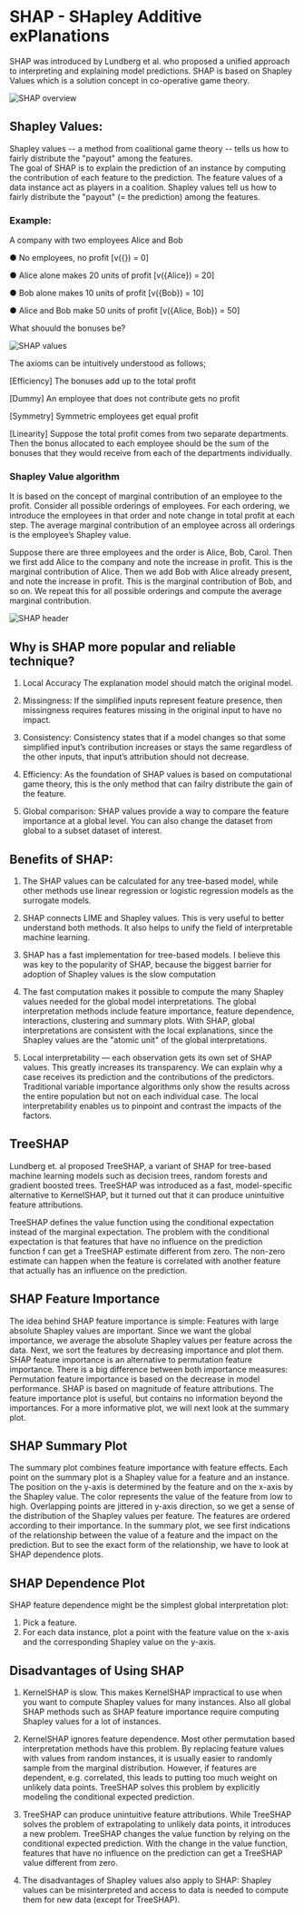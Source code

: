 # SHAP - SHapley Additive exPlanations 

SHAP was introduced by Lundberg et al. who proposed a unified approach to interpreting and explaining model predictions. SHAP is based on Shapley Values which is a solution concept in co-operative game theory. 

![SHAP overview](https://github.com/IdaStephen/CS677-SHAP/blob/main/SHAP-equation.png)




## Shapley Values: ## 
Shapley values -- a method from coalitional game theory -- tells us how to fairly distribute the "payout" among the features. <br/>
The goal of SHAP is to explain the prediction of an instance by computing the contribution of each feature to the prediction. The feature values of a data instance act as players in a coalition. Shapley values tell us how to fairly distribute the "payout" (= the prediction) among the features. 

### Example:

A company with two employees Alice and Bob

● No employees, no profit [v({}) = 0]

● Alice alone makes 20 units of profit [v({Alice}) = 20]

● Bob alone makes 10 units of profit [v({Bob}) = 10]

● Alice and Bob make 50 units of profit [v({Alice, Bob}) = 50]

What shouuld the bonuses be?

![SHAP values](https://github.com/IdaStephen/CS677-SHAP/blob/main/shapvalues.png)

The axioms can be intuitively understood as follows;

[Efficiency] The bonuses add up to the total profit

[Dummy] An employee that does not contribute gets no profit

[Symmetry] Symmetric employees get equal profit

[Linearity] Suppose the total profit comes from two separate departments. Then the bonus allocated to each employee should be the sum of the bonuses that they would receive from each of the departments individually.

### Shapley Value algorithm

It is based on the concept of marginal contribution of an employee to the profit. Consider all possible orderings of employees. For each ordering, we introduce the employees in that order and note change in total profit at each step. The average marginal contribution of an employee across all orderings is the employee’s Shapley value.

Suppose there are three employees and the order is Alice, Bob, Carol. Then we first add Alice to the company and note the increase in profit. This is the marginal contribution of Alice.  Then we add Bob with Alice already present, and note the increase in profit. This is the marginal contribution of Bob, and so on. We repeat this for all possible orderings and compute the average marginal contribution.


![SHAP header](https://github.com/IdaStephen/CS677-SHAP/blob/main/shap_header.png)

## Why is SHAP more popular and reliable technique? ##
1. Local Accuracy
The explanation model should match the original model.

2. Missingness:
If the simplified inputs represent feature presence, then missingness requires features missing in the original input to have no impact.

3. Consistency:
Consistency states that if a model changes so that some simplified input’s contribution increases or stays the same regardless of the other inputs, that input’s attribution should not decrease.

4. Efficiency:
As the foundation of SHAP values is based on computational game theory, this is the only method that can failry distribute the gain of the feature.

5. Global comparison:
SHAP values provide a way to compare the feature importance at a global level. You can also change the dataset from global to a subset dataset of interest.


## Benefits of SHAP: ##

1. The SHAP values can be calculated for any tree-based model, while other methods use linear regression or logistic regression models as the surrogate models.

2. SHAP connects LIME and Shapley values. This is very useful to better understand both methods. It also helps to unify the field of interpretable machine learning.

3. SHAP has a fast implementation for tree-based models. I believe this was key to the popularity of SHAP, because the biggest barrier for adoption of Shapley values is the slow computation

4. The fast computation makes it possible to compute the many Shapley values needed for the global model interpretations. The global interpretation methods include feature importance, feature dependence, interactions, clustering and summary plots. With SHAP, global interpretations are consistent with the local explanations, since the Shapley values are the "atomic unit" of the global interpretations. 

5. Local interpretability — each observation gets its own set of SHAP values. This greatly increases its transparency. We can explain why a case receives its prediction and the contributions of the predictors. Traditional variable importance algorithms only show the results across the entire population but not on each individual case. The local interpretability enables us to pinpoint and contrast the impacts of the factors.

## TreeSHAP

Lundberg et. al proposed TreeSHAP, a variant of SHAP for tree-based machine learning models such as decision trees, random forests and gradient boosted trees. TreeSHAP was introduced as a fast, model-specific alternative to KernelSHAP, but it turned out that it can produce unintuitive feature attributions.

TreeSHAP defines the value function using the conditional expectation instead of the marginal expectation. The problem with the conditional expectation is that features that have no influence on the prediction function f can get a TreeSHAP estimate different from zero. The non-zero estimate can happen when the feature is correlated with another feature that actually has an influence on the prediction.

## SHAP Feature Importance
The idea behind SHAP feature importance is simple: Features with large absolute Shapley values are important. Since we want the global importance, we average the absolute Shapley values per feature across the data. Next, we sort the features by decreasing importance and plot them. SHAP feature importance is an alternative to permutation feature importance. There is a big difference between both importance measures: Permutation feature importance is based on the decrease in model performance. SHAP is based on magnitude of feature attributions. 
The feature importance plot is useful, but contains no information beyond the importances. For a more informative plot, we will next look at the summary plot.

## SHAP Summary Plot
The summary plot combines feature importance with feature effects. Each point on the summary plot is a Shapley value for a feature and an instance. The position on the y-axis is determined by the feature and on the x-axis by the Shapley value. The color represents the value of the feature from low to high. Overlapping points are jittered in y-axis direction, so we get a sense of the distribution of the Shapley values per feature. The features are ordered according to their importance. In the summary plot, we see first indications of the relationship between the value of a feature and the impact on the prediction. But to see the exact form of the relationship, we have to look at SHAP dependence plots.

## SHAP Dependence Plot
SHAP feature dependence might be the simplest global interpretation plot: 
1) Pick a feature. 
2) For each data instance, plot a point with the feature value on the x-axis and the corresponding Shapley value on the y-axis. 

## Disadvantages of Using SHAP ##

1. KernelSHAP is slow. This makes KernelSHAP impractical to use when you want to compute Shapley values for many instances. Also all global SHAP methods such as SHAP feature importance require computing Shapley values for a lot of instances.

2. KernelSHAP ignores feature dependence. Most other permutation based interpretation methods have this problem. By replacing feature values with values from random instances, it is usually easier to randomly sample from the marginal distribution. However, if features are dependent, e.g. correlated, this leads to putting too much weight on unlikely data points. TreeSHAP solves this problem by explicitly modeling the conditional expected prediction.

3. TreeSHAP can produce unintuitive feature attributions. While TreeSHAP solves the problem of extrapolating to unlikely data points, it introduces a new problem. TreeSHAP changes the value function by relying on the conditional expected prediction. With the change in the value function, features that have no influence on the prediction can get a TreeSHAP value different from zero.

4. The disadvantages of Shapley values also apply to SHAP: Shapley values can be misinterpreted and access to data is needed to compute them for new data (except for TreeSHAP).


